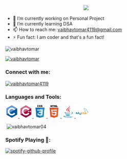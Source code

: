 <p align="center">
  <img src="https://readme-typing-svg.herokuapp.com?color=0d8eceF&size=30&center=true&vCenter=true&width=550&height=70&lines=Hey+There+👋,+I'm+vaibhav;+A+Aspiring+Software+Engineer+☀;Loves+To+Build+Projects+🛠;A+Problem+Solver+🕵;">
</p>



- 🔭 I’m currently working on Personal Project
- 🌱 I’m currently learning DSA 
- 📫 How to reach me: vaibhavtomar4119@gmail.com
- ⚡ Fun fact: I am coder and that's a fun fact! 





<p align="left"> <img src="https://komarev.com/ghpvc/?username=vaibhavtomar04&label=Profile%20views&color=0e75b6&style=flat" alt="vaibhavtomar" /> </p>

<p align="left"> <a href="https://github.com/ryo-ma/github-profile-trophy"><img src="https://github-profile-trophy.vercel.app/?username=vaibhavtomar04" alt="vaibhavtomar" /></a> </p>
<h3 align="left">Connect with me:</h3>
<p align="left">
 <a href="https://www.hackerrank.com/vaibhavtomar4119" target="blank"><img align="center" src="https://raw.githubusercontent.com/rahuldkjain/github-profile-readme-generator/master/src/images/icons/Social/hackerrank.svg" alt="vaibhavtomar4119" height="30" width="40" /></a>
</p>

<h3 align="left">Languages and Tools:</h3>
<p align="left"> <a href="https://www.cprogramming.com/" target="_blank" rel="noreferrer"> <img src="https://raw.githubusercontent.com/devicons/devicon/master/icons/c/c-original.svg" alt="c" width="40" height="40"/> </a> <a href="https://www.w3schools.com/cpp/" target="_blank" rel="noreferrer"> <img src="https://raw.githubusercontent.com/devicons/devicon/master/icons/cplusplus/cplusplus-original.svg" alt="cplusplus" width="40" height="40"/> </a> <a href="https://www.w3schools.com/css/" target="_blank" rel="noreferrer"> <img src="https://raw.githubusercontent.com/devicons/devicon/master/icons/css3/css3-original-wordmark.svg" alt="css3" width="40" height="40"/> </a> <a href="https://www.w3.org/html/" target="_blank" rel="noreferrer"><img src="https://raw.githubusercontent.com/devicons/devicon/master/icons/html5/html5-original-wordmark.svg" alt="html5" width="40" height="40"/> </a> <a href="https://www.java.com" target="_blank" rel="noreferrer"> <img src="https://raw.githubusercontent.com/devicons/devicon/master/icons/java/java-original.svg" alt="java" width="40" height="40"/> </a> <a href="https://www.mysql.com/" target="_blank" rel="noreferrer"> <img src="https://raw.githubusercontent.com/devicons/devicon/master/icons/mysql/mysql-original-wordmark.svg" alt="mysql" width="40" height="40"/> </a> </p>

<p>&nbsp;<img align="center" src="https://github-readme-stats.vercel.app/api?username=vaibhavtomar04&show_icons=true&locale=en" alt="vaibhavtomar04" /></p>


<h3 align="left">Spotify Playing 🎵: </h3>

[![spotify-github-profile](https://spotify-github-profile.vercel.app/api/view?uid=uxbm4mxkr56rdtjrwbacge5vi&cover_image=true&theme=default&bar_color=53b14f&bar_color_cover=true)](https://github.com/kittinan/spotify-github-profile)

